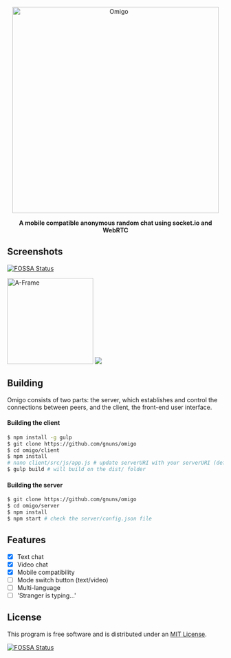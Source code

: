 <p align="center"><img width="480" alt="Omigo" src="http://i.imgur.com/0Rjl4RZ.png"></p>

<p align="center"><b>A mobile compatible anonymous random chat using socket.io and WebRTC</b></p>

## Screenshots
[![FOSSA Status](https://app.fossa.io/api/projects/git%2Bgithub.com%2Fgnuns%2Fomigo.svg?type=shield)](https://app.fossa.io/projects/git%2Bgithub.com%2Fgnuns%2Fomigo?ref=badge_shield)

<img width="200" alt="A-Frame" src="http://i.imgur.com/2cmHx3p.png">
<img src="http://i.imgur.com/18tD8BW.png">

## Building
Omigo consists of two parts: the server, which establishes and control the connections between peers, and the client, the front-end user interface.

#### Building the client

```sh
$ npm install -g gulp
$ git clone https://github.com/gnuns/omigo
$ cd omigo/client
$ npm install
# nano client/src/js/app.js # update serverURI with your serverURI (default is http://localhost:3000)
$ gulp build # will build on the dist/ folder
```

#### Building the server

```sh
$ git clone https://github.com/gnuns/omigo
$ cd omigo/server
$ npm install
$ npm start # check the server/config.json file
```

## Features
- [x] Text chat
- [x] Video chat
- [x] Mobile compatibility
- [ ] Mode switch button (text/video)
- [ ] Multi-language
- [ ] 'Stranger is typing...'

## License

This program is free software and is distributed under an [MIT License](LICENSE).


[![FOSSA Status](https://app.fossa.io/api/projects/git%2Bgithub.com%2Fgnuns%2Fomigo.svg?type=large)](https://app.fossa.io/projects/git%2Bgithub.com%2Fgnuns%2Fomigo?ref=badge_large)